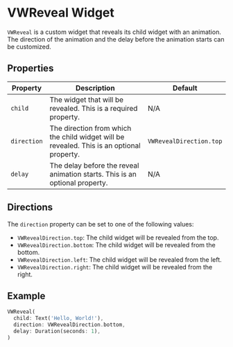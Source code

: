 # VWReveal Widget

`VWReveal` is a custom widget that reveals its child widget with an animation. The direction of the animation and the delay before the animation starts can be customized.

## Properties

| Property    | Description                                                                               | Default                 |
|-------------|-------------------------------------------------------------------------------------------|-------------------------|
| `child`     | The widget that will be revealed. This is a required property.                            | N/A                     |
| `direction` | The direction from which the child widget will be revealed. This is an optional property. | `VWRevealDirection.top` |
| `delay`     | The delay before the reveal animation starts. This is an optional property.               | N/A                     |

## Directions

The `direction` property can be set to one of the following values:

- `VWRevealDirection.top`: The child widget will be revealed from the top.
- `VWRevealDirection.bottom`: The child widget will be revealed from the bottom.
- `VWRevealDirection.left`: The child widget will be revealed from the left.
- `VWRevealDirection.right`: The child widget will be revealed from the right.

## Example

```dart
VWReveal(
  child: Text('Hello, World!'),
  direction: VWRevealDirection.bottom,
  delay: Duration(seconds: 1),
)
